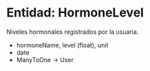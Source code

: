 # Entidad: HormoneLevel

Niveles hormonales registrados por la usuaria.

- hormoneName, level (float), unit
- date
- ManyToOne → User
